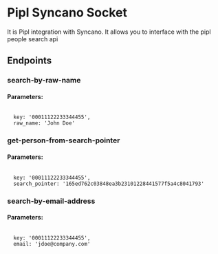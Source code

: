 # Pipl Syncano Socket

It is Pipl integration with Syncano. It allows you to interface with the pipl people search api

## Endpoints

### search-by-raw-name

#### Parameters:
```

  key: '00011122233344455',
  raw_name: 'John Doe'
```


### get-person-from-search-pointer

#### Parameters:
```

  key: '00011122233344455',
  search_pointer: '165ed762c03848ea3b23101228441577f5a4c8041793'
```


### search-by-email-address

#### Parameters:
```

  key: '00011122233344455',
  email: 'jdoe@company.com'
```

